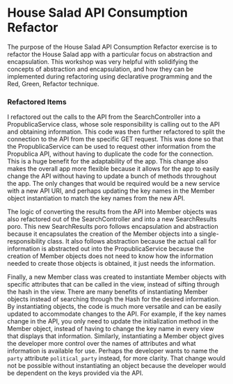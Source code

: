 # House Salad API Consumption Refactor

The purpose of the House Salad API Consumption Refactor exercise is to refactor the House Salad app with a particular focus on abstraction and encapsulation. This workshop was very helpful with solidifying the concepts of abstraction and encapsulation, and how they can be implemented during refactoring using declarative programming and the Red, Green, Refactor technique.

### Refactored Items
I refactored out the calls to the API from the SearchController into a PropublicaService class, whose sole responsibility is calling out to the API and obtaining information. This code was then further refactored to split the connection to the API from the specific GET request. This was done so that the PropublicaService can be used to request other information from the Propublica API, without having to duplicate the code for the connection. This is a huge benefit for the adaptability of the app. This change also makes the overall app more flexible because it allows for the app to easily change the API without having to update a bunch of methods throughout the app. The only changes that would be required would be a new service with a new API URI, and perhaps updating the key names in the Member object instantiation to match the key names from the new API.

The logic of converting the results from the API into Member objects was also refactored out of the SearchController and into a new SearchResults poro. This new SearchResults poro follows encapsulation and abstraction because it encapsulates the creation of the Member objects into a single-responsibility class. It also follows abstraction because the actual call for information is abstracted out into the PropublicaService because the creation of Member objects does not need to know how the information needed to create those objects is obtained, it just needs the information.  

Finally, a new Member class was created to instantiate Member objects with specific attributes that can be called in the view, instead of sifting through the hash in the view. There are many benefits of instantiating Member objects instead of searching through the Hash for the desired information. By instantiating objects, the code is much more versatile and can be easily updated to accommodate changes to the API. For example, if the key names change in the API, you only need to update the initialization method in the Member object, instead of having to change the key name in every view that displays that information. Similarly, instantiating a Member object gives the developer more control over the names of attributes and what information is available for use. Perhaps the developer wants to name the `party` attribute `political_party` instead, for more clarity. That change would not be possible without instantiating an object because the developer would be dependent on the keys provided via the API.
